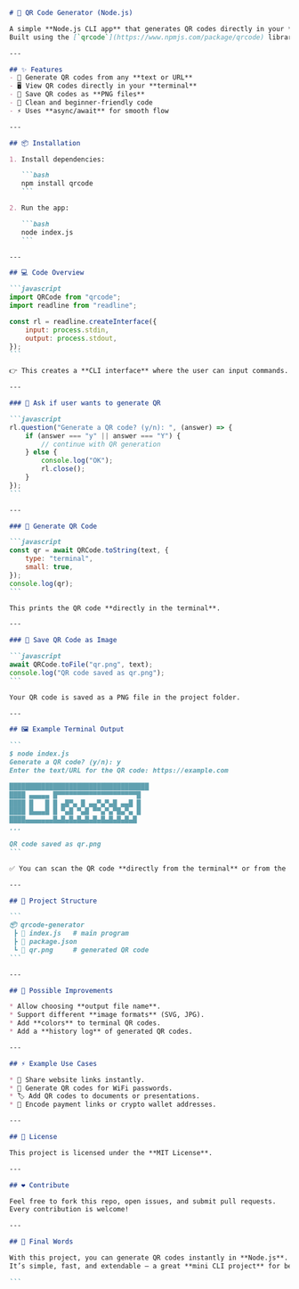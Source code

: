 ````markdown
# 🔳 QR Code Generator (Node.js)

A simple **Node.js CLI app** that generates QR codes directly in your **terminal** and saves them as an image file (`qr.png`).  
Built using the [`qrcode`](https://www.npmjs.com/package/qrcode) library and Node’s built-in [`readline`](https://nodejs.org/api/readline.html) module.  

---

## ✨ Features
- 📲 Generate QR codes from any **text or URL**  
- 🖥️ View QR codes directly in your **terminal**  
- 💾 Save QR codes as **PNG files**  
- 🧹 Clean and beginner-friendly code  
- ⚡ Uses **async/await** for smooth flow  

---

## 📦 Installation

1. Install dependencies:

   ```bash
   npm install qrcode
   ```

2. Run the app:

   ```bash
   node index.js
   ```

---

## 💻 Code Overview

```javascript
import QRCode from "qrcode";
import readline from "readline";

const rl = readline.createInterface({
    input: process.stdin,
    output: process.stdout,
});
```

👉 This creates a **CLI interface** where the user can input commands.

---

### 🔹 Ask if user wants to generate QR

```javascript
rl.question("Generate a QR code? (y/n): ", (answer) => {
    if (answer === "y" || answer === "Y") {
        // continue with QR generation
    } else {
        console.log("OK");
        rl.close();
    }
});
```

---

### 🔹 Generate QR Code

```javascript
const qr = await QRCode.toString(text, {
    type: "terminal",
    small: true,
});
console.log(qr);
```

This prints the QR code **directly in the terminal**.

---

### 🔹 Save QR Code as Image

```javascript
await QRCode.toFile("qr.png", text);
console.log("QR code saved as qr.png");
```

Your QR code is saved as a PNG file in the project folder.

---

## 🖼 Example Terminal Output

```
$ node index.js
Generate a QR code? (y/n): y
Enter the text/URL for the QR code: https://example.com

███████████████████████████████████
████ ▄▄▄▄▄ █▀▀▀▀▀▀▀▀▀▀▀▀▀▀▀▀▀▀▀▀█
████ █   █ █ ▄█▀▄ █ ▄▄▀▄▀▄█ ▄▄█ █
████ █▄▄▄█ █ ▀▄█ ▀▄█ ▀▀▄▀▄▀█▄▀▄ █
████▄▄▄▄▄▄▄█▄█▄█▄█▄█▄█▄█▄█▄█▄█▄█
...

QR code saved as qr.png
```

✅ You can scan the QR code **directly from the terminal** or from the `qr.png` file.

---

## 📂 Project Structure

```
📦 qrcode-generator
 ┣ 📜 index.js   # main program
 ┣ 📜 package.json
 ┗ 📜 qr.png     # generated QR code
```

---

## 🔧 Possible Improvements

* Allow choosing **output file name**.
* Support different **image formats** (SVG, JPG).
* Add **colors** to terminal QR codes.
* Add a **history log** of generated QR codes.

---

## ⚡ Example Use Cases

* 🔗 Share website links instantly.
* 📱 Generate QR codes for WiFi passwords.
* 🏷️ Add QR codes to documents or presentations.
* 🧾 Encode payment links or crypto wallet addresses.

---

## 📜 License

This project is licensed under the **MIT License**.

---

## ❤️ Contribute

Feel free to fork this repo, open issues, and submit pull requests.
Every contribution is welcome!

---

## 🚀 Final Words

With this project, you can generate QR codes instantly in **Node.js**.
It’s simple, fast, and extendable — a great **mini CLI project** for beginners.

```
